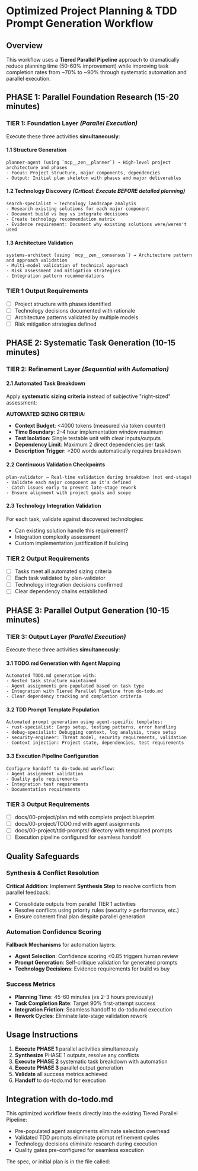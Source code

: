 # Optimized Project Planning & TDD Prompt Generation Workflow

## Overview

This workflow uses a **Tiered Parallel Pipeline** approach to dramatically reduce planning time (50-60% improvement) while improving task completion rates from ~70% to ~90% through systematic automation and parallel execution.

## PHASE 1: Parallel Foundation Research (15-20 minutes)

### TIER 1: Foundation Layer *(Parallel Execution)*

Execute these three activities **simultaneously**:

#### 1.1 Structure Generation

```
planner-agent (using `mcp__zen__planner`) → High-level project architecture and phases
- Focus: Project structure, major components, dependencies
- Output: Initial plan skeleton with phases and major deliverables
```

#### 1.2 Technology Discovery *(Critical: Execute BEFORE detailed planning)*

```
search-specialist → Technology landscape analysis
- Research existing solutions for each major component
- Document build vs buy vs integrate decisions
- Create technology recommendation matrix
- Evidence requirement: Document why existing solutions were/weren't used
```

#### 1.3 Architecture Validation

```
systems-architect (using `mcp__zen__consensus`) → Architecture pattern and approach validation
- Multi-model validation of technical approach
- Risk assessment and mitigation strategies
- Integration pattern recommendations
```

### TIER 1 Output Requirements

- [ ] Project structure with phases identified
- [ ] Technology decisions documented with rationale
- [ ] Architecture patterns validated by multiple models
- [ ] Risk mitigation strategies defined

## PHASE 2: Systematic Task Generation (10-15 minutes)

### TIER 2: Refinement Layer *(Sequential with Automation)*

#### 2.1 Automated Task Breakdown

Apply **systematic sizing criteria** instead of subjective "right-sized" assessment:

**AUTOMATED SIZING CRITERIA:**

- **Context Budget**: <4000 tokens (measured via token counter)
- **Time Boundary**: 2-4 hour implementation window maximum
- **Test Isolation**: Single testable unit with clear inputs/outputs
- **Dependency Limit**: Maximum 2 direct dependencies per task
- **Description Trigger**: >200 words automatically requires breakdown

#### 2.2 Continuous Validation Checkpoints

```
plan-validator → Real-time validation during breakdown (not end-stage)
- Validate each major component as it's defined
- Catch issues early to prevent late-stage rework
- Ensure alignment with project goals and scope
```

#### 2.3 Technology Integration Validation

For each task, validate against discovered technologies:

- Can existing solution handle this requirement?
- Integration complexity assessment
- Custom implementation justification if building

### TIER 2 Output Requirements

- [ ] Tasks meet all automated sizing criteria
- [ ] Each task validated by plan-validator
- [ ] Technology integration decisions confirmed
- [ ] Clear dependency chains established

## PHASE 3: Parallel Output Generation (10-15 minutes)

### TIER 3: Output Layer *(Parallel Execution)*

Execute these three activities **simultaneously**:

#### 3.1 TODO.md Generation with Agent Mapping

```
Automated TODO.md generation with:
- Nested task structure maintained
- Agent assignments pre-populated based on task type
- Integration with Tiered Parallel Pipeline from do-todo.md
- Clear dependency tracking and completion criteria
```

#### 3.2 TDD Prompt Template Population

```
Automated prompt generation using agent-specific templates:
- rust-specialist: Cargo setup, testing patterns, error handling
- debug-specialist: Debugging context, log analysis, trace setup
- security-engineer: Threat model, security requirements, validation
- Context injection: Project state, dependencies, test requirements
```

#### 3.3 Execution Pipeline Configuration

```
Configure handoff to do-todo.md workflow:
- Agent assignment validation
- Quality gate requirements
- Integration test requirements
- Documentation requirements
```

### TIER 3 Output Requirements

- [ ] docs/00-project/plan.md with complete project blueprint
- [ ] docs/00-project/TODO.md with agent assignments
- [ ] docs/00-project/tdd-prompts/ directory with templated prompts
- [ ] Execution pipeline configured for seamless handoff

## Quality Safeguards

### Synthesis & Conflict Resolution

**Critical Addition**: Implement **Synthesis Step** to resolve conflicts from parallel feedback:

- Consolidate outputs from parallel TIER 1 activities
- Resolve conflicts using priority rules (security > performance, etc.)
- Ensure coherent final plan despite parallel generation

### Automation Confidence Scoring

**Fallback Mechanisms** for automation layers:

- **Agent Selection**: Confidence scoring <0.85 triggers human review
- **Prompt Generation**: Self-critique validation for generated prompts
- **Technology Decisions**: Evidence requirements for build vs buy

### Success Metrics

- **Planning Time**: 45-60 minutes (vs 2-3 hours previously)
- **Task Completion Rate**: Target 90% first-attempt success
- **Integration Friction**: Seamless handoff to do-todo.md execution
- **Rework Cycles**: Eliminate late-stage validation rework

## Usage Instructions

1. **Execute PHASE 1** parallel activities simultaneously
2. **Synthesize** PHASE 1 outputs, resolve any conflicts
3. **Execute PHASE 2** systematic task breakdown with automation
4. **Execute PHASE 3** parallel output generation
5. **Validate** all success metrics achieved
6. **Handoff** to do-todo.md for execution

## Integration with do-todo.md

This optimized workflow feeds directly into the existing Tiered Parallel Pipeline:

- Pre-populated agent assignments eliminate selection overhead
- Validated TDD prompts eliminate prompt refinement cycles
- Technology decisions eliminate research during execution
- Quality gates pre-configured for seamless execution

The spec, or initial plan is in the file called:

